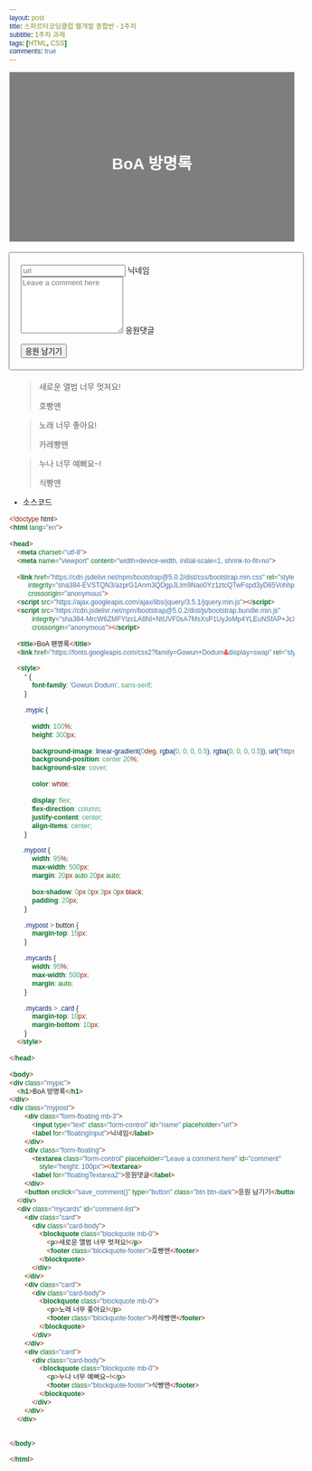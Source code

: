 ```yaml
---
layout: post
title: 스파르타코딩클럽 웹개발 종합반 - 1주차
subtitle: 1주차 과제
tags: [HTML, CSS]
comments: true
---
```


<html lang="en">

<head>
<meta charset="utf-8">
<meta name="viewport" content="width=device-width, initial-scale=1, shrink-to-fit=no">

<link href="https://cdn.jsdelivr.net/npm/bootstrap@5.0.2/dist/css/bootstrap.min.css" rel="stylesheet"
integrity="sha384-EVSTQN3/azprG1Anm3QDgpJLIm9Nao0Yz1ztcQTwFspd3yD65VohhpuuCOmLASjC"
crossorigin="anonymous">
<script src="https://ajax.googleapis.com/ajax/libs/jquery/3.5.1/jquery.min.js"></script>
<script src="https://cdn.jsdelivr.net/npm/bootstrap@5.0.2/dist/js/bootstrap.bundle.min.js"
integrity="sha384-MrcW6ZMFYlzcLA8Nl+NtUVF0sA7MsXsP1UyJoMp4YLEuNSfAP+JcXn/tWtIaxVXM"
crossorigin="anonymous"></script>

<title>BoA 팬명록</title>
<link href="https://fonts.googleapis.com/css2?family=Gowun+Dodum&display=swap" rel="stylesheet">

<style>
* {
font-family: 'Gowun Dodum', sans-serif;
}

.mypic {

width: 100%;
height: 300px;

background-image: linear-gradient(0deg, rgba(0, 0, 0, 0.5), rgba(0, 0, 0, 0.5)), url("https://i.ibb.co/SwDj2YJ/BoA.jpg");
background-position: center 20%;
background-size: cover;

color: white;

display: flex;
flex-direction: column;
justify-content: center;
align-items: center;
}

.mypost {
width: 95%;
max-width: 500px;
margin: 20px auto 20px auto;

box-shadow: 0px 0px 3px 0px black;
padding: 20px;
}

.mypost > button {
margin-top: 15px;
}

.mycards {
width: 95%;
max-width: 500px;
margin: auto;
}

.mycards > .card {
margin-top: 10px;
margin-bottom: 10px;
}
</style>

</head>

<body>
<div class="mypic">
<h1>BoA 방명록</h1>
</div>
<div class="mypost">
<div class="form-floating mb-3">
<input type="text" class="form-control" id="name" placeholder="url">
<label for="floatingInput">닉네임</label>
</div>
<div class="form-floating">
<textarea class="form-control" placeholder="Leave a comment here" id="comment"
style="height: 100px"></textarea>
<label for="floatingTextarea2">응원댓글</label>
</div>
<button onclick="save_comment()" type="button" class="btn btn-dark">응원 남기기</button>
</div>
<div class="mycards" id="comment-list">
<div class="card">
<div class="card-body">
<blockquote class="blockquote mb-0">
<p>새로운 앨범 너무 멋져요!</p>
<footer class="blockquote-footer">호빵맨</footer>
</blockquote>
</div>
</div>
<div class="card">
<div class="card-body">
<blockquote class="blockquote mb-0">
<p>노래 너무 좋아요!</p>
<footer class="blockquote-footer">카레빵맨</footer>
</blockquote>
</div>
</div>
<div class="card">
<div class="card-body">
<blockquote class="blockquote mb-0">
<p>누나 너무 예뻐요~!</p>
<footer class="blockquote-footer">식빵맨</footer>
</blockquote>
</div>
</div>
</div>


</body>

</html>

- 소스코드


```html
<!doctype html>
<html lang="en">

<head>
    <meta charset="utf-8">
    <meta name="viewport" content="width=device-width, initial-scale=1, shrink-to-fit=no">

    <link href="https://cdn.jsdelivr.net/npm/bootstrap@5.0.2/dist/css/bootstrap.min.css" rel="stylesheet"
          integrity="sha384-EVSTQN3/azprG1Anm3QDgpJLIm9Nao0Yz1ztcQTwFspd3yD65VohhpuuCOmLASjC"
          crossorigin="anonymous">
    <script src="https://ajax.googleapis.com/ajax/libs/jquery/3.5.1/jquery.min.js"></script>
    <script src="https://cdn.jsdelivr.net/npm/bootstrap@5.0.2/dist/js/bootstrap.bundle.min.js"
            integrity="sha384-MrcW6ZMFYlzcLA8Nl+NtUVF0sA7MsXsP1UyJoMp4YLEuNSfAP+JcXn/tWtIaxVXM"
            crossorigin="anonymous"></script>

    <title>BoA 팬명록</title>
    <link href="https://fonts.googleapis.com/css2?family=Gowun+Dodum&display=swap" rel="stylesheet">

    <style>
        * {
            font-family: 'Gowun Dodum', sans-serif;
        }

        .mypic {

            width: 100%;
            height: 300px;

            background-image: linear-gradient(0deg, rgba(0, 0, 0, 0.5), rgba(0, 0, 0, 0.5)), url("https://i.ibb.co/SwDj2YJ/BoA.jpg");
            background-position: center 20%;
            background-size: cover;

            color: white;

            display: flex;
            flex-direction: column;
            justify-content: center;
            align-items: center;
        }

       .mypost {
            width: 95%;
            max-width: 500px;
            margin: 20px auto 20px auto;

            box-shadow: 0px 0px 3px 0px black;
            padding: 20px;
        }

        .mypost > button {
            margin-top: 15px;
        }

        .mycards {
            width: 95%;
            max-width: 500px;
            margin: auto;
        }

        .mycards > .card {
            margin-top: 10px;
            margin-bottom: 10px;
        }
    </style>

</head>

<body>
<div class="mypic">
    <h1>BoA 방명록</h1>
</div>
<div class="mypost">
        <div class="form-floating mb-3">
            <input type="text" class="form-control" id="name" placeholder="url">
            <label for="floatingInput">닉네임</label>
        </div>
        <div class="form-floating">
            <textarea class="form-control" placeholder="Leave a comment here" id="comment"
                style="height: 100px"></textarea>
            <label for="floatingTextarea2">응원댓글</label>
        </div>
        <button onclick="save_comment()" type="button" class="btn btn-dark">응원 남기기</button>
    </div>
    <div class="mycards" id="comment-list">
        <div class="card">
            <div class="card-body">
                <blockquote class="blockquote mb-0">
                    <p>새로운 앨범 너무 멋져요!</p>
                    <footer class="blockquote-footer">호빵맨</footer>
                </blockquote>
            </div>
        </div>
        <div class="card">
            <div class="card-body">
                <blockquote class="blockquote mb-0">
                    <p>노래 너무 좋아요!</p>
                    <footer class="blockquote-footer">카레빵맨</footer>
                </blockquote>
            </div>
        </div>
        <div class="card">
            <div class="card-body">
                <blockquote class="blockquote mb-0">
                    <p>누나 너무 예뻐요~!</p>
                    <footer class="blockquote-footer">식빵맨</footer>
                </blockquote>
            </div>
        </div>
    </div>


</body>

</html>
```
